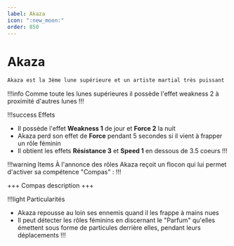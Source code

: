 ```yaml
---
label: Akaza
icon: ":new_moon:"
order: 850
---
```


# Akaza

```txt
Akaza est la 3ème lune supérieure et un artiste martial très puissant
```

!!!info 
Comme toute les lunes supérieures il possède l'effet weakness 2 à proximité d'autres lunes
!!!

!!!success Effets
- Il possède l'effet **Weakness 1** de jour et **Force 2** la nuit
- Akaza perd son effet de **Force** pendant 5 secondes si il vient à frapper un rôle féminin
- Il obtient les effets **Résistance 3** et **Speed 1** en dessous de 3.5 coeurs
!!!

!!!warning Items
À l'annonce des rôles Akaza reçoit un flocon qui lui permet d'activer sa compétence "Compas" :
!!!

+++ Compas
description
+++

!!!light Particularités
- Akaza repousse au loin ses ennemis quand il les frappe à mains nues
- Il peut détecter les rôles féminins en discernant le "Parfum" qu'elles émettent sous forme de particules derrière elles, pendant leurs déplacements
!!!
